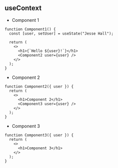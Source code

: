 ## useContext

- Component 1

```
function Component1() {
  const [user, setUser] = useState("Jesse Hall");

  return (
    <>
      <h1>{`Hello ${user}!`}</h1>
      <Component2 user={user} />
    </>
  );
}
```
- Component 2

```
function Component2({ user }) {
  return (
    <>
      <h1>Component 2</h1>
      <Component3 user={user} />
    </>
  );
}
```
- Component 3

```
function Component3({ user }) {
  return (
    <>
      <h1>Component 3</h1>
    </>
  );
}


```
